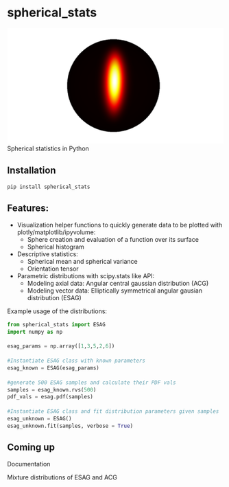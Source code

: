 # spherical_stats
![alt text](https://github.com/dschmitz89/spherical_stats/blob/master/Logo_crop.png "")Spherical statistics in Python

## Installation
```bash
pip install spherical_stats
```

## Features:


* Visualization helper functions to quickly generate data to be plotted with plotly/matplotlib/ipyvolume: 
    * Sphere creation and evaluation of a function over its surface
    * Spherical histogram
* Descriptive statistics: 
    * Spherical mean and spherical variance
    * Orientation tensor
* Parametric distributions with scipy.stats like API:
    * Modeling axial data: Angular central gaussian distribution (ACG)
    * Modeling vector data: Elliptically symmetrical angular gausian distribution (ESAG)

Example usage of the distributions:

```python
from spherical_stats import ESAG
import numpy as np

esag_params = np.array([1,3,5,2,6])

#Instantiate ESAG class with known parameters
esag_known = ESAG(esag_params)

#generate 500 ESAG samples and calculate their PDF vals
samples = esag_known.rvs(500)
pdf_vals = esag.pdf(samples)

#Instantiate ESAG class and fit distribution parameters given samples
esag_unknown = ESAG()
esag_unknown.fit(samples, verbose = True)
```

## Coming up

Documentation

Mixture distributions of ESAG and ACG

